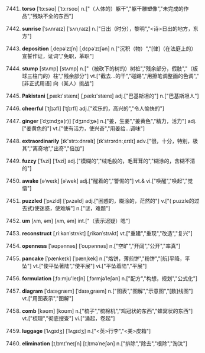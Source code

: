 7441. **torso**
[ˈtɔ:səʊ]  [ˈtɔ:rsoʊ]
n.["（人体的）躯干","躯干雕塑像","未完成的作品","残缺不全的东西"]  

7442. **sunrise**
[ˈsʌnraɪz]  [ˈsʌnˌraɪz]
n.["日出（时分），黎明","<诗>日出的地方，东方"]  

7443. **deposition**
[ˌdepəˈzɪʃn]  [ˌdɛpəˈzɪʃən]
n.["沉积（物）","[律]（在法庭上的）宣誓作证，证词","免职，革职"]  

7444. **stump**
[stʌmp]  [stʌmp]
n.["（被砍下的树的）树桩","残余部分，假肢","（板球三柱门的）柱","残余部分"]  vt.["截去…的干","碰踢","用擦笔调整画的色调","[非正式用语] 向（某人）挑战"]  

7445. **Pakistani**
[ˌpækɪ'stænɪ]  [ˌpækɪ'stænɪ]
adj.["巴基斯坦的"]  n.["巴基斯坦人"]  

7446. **cheerful**
[ˈtʃɪəfl]  [ˈtʃɪrfl]
adj.["欢乐的，高兴的","令人愉快的"]  

7447. **ginger**
[ˈdʒɪndʒə(r)]  [ˈdʒɪndʒɚ]
n.["姜，生姜","姜黄色","精力，活力"]  adj.["姜黄色的"]  vt.["使有活力，使兴奋","用姜给…调味"]  

7448. **extraordinarily**
[ɪk'strɔ:dnrəlɪ]  [ɪkˈstrɔrdn:ˌɛrɪlɪ]
adv.["很，十分，特别，极其","离奇地","出奇","倍加"]  

7449. **fuzzy**
[ˈfʌzi]  [ˈfʌzi]
adj.["模糊的","绒毛般的，毛茸茸的","糊涂的，含糊不清的"]  

7450. **awake**
[əˈweɪk]  [əˈwek]
adj.["醒着的","警惕的"]  vt.& vi.["唤醒","唤起","觉悟"]  

7451. **puzzled**
[ˈpʌzld]  [ˈpʌzəld]
adj.["困惑的，糊涂的，茫然的"]  v.["( puzzle的过去式)使迷惑，使难解"]  n.["谜，难题"]  

7452. **um**
[ʌm, əm]  [ʌm, əm]
int.["（表示迟疑）嗯"]  

7453. **reconstruct**
[ˌri:kənˈstrʌkt]  [ˌrikənˈstrʌkt]
vt.["重建","重现","改造","复兴"]  

7454. **openness**
[ˈəʊpənnəs]  [ˈoʊpənnəs]
n.["空旷","开阔","公开","率真"]  

7455. **pancake**
[ˈpænkeɪk]  [ˈpænˌkek]
n.["烙饼，薄煎饼","粉饼","[航]平降，平坠"]  vt.["使平坠著陆","使平展"]  vi.["平坠着陆","平展"]  

7456. **formulation**
[ˌfɔ:mjʊ'leɪʃn]  [ˌfɔrmjəˈleʃən]
n.["配方","构想，规划","公式化"]  

7457. **diagram**
[ˈdaɪəgræm]  [ˈdaɪəˌɡræm]
n.["图表","图解","示意图","[数]线图"]  vt.["用图表示","图解"]  

7458. **comb**
[kəʊm]  [koʊm]
n.["梳子","梳棉机","鸡冠状的东西","蜂窝状的东西"]  vt.["梳理","彻底搜查"]  vi.["涌起，卷起"]  

7459. **luggage**
[ˈlʌgɪdʒ]  [ˈlʌɡɪdʒ]
n.["<英>行李","<美>皮箱"]  

7460. **elimination**
[ɪˌlɪmɪ'neɪʃn]  [ɪˌlɪməˈneʃən]
n.["排除","除去","根除","淘汰"]  

